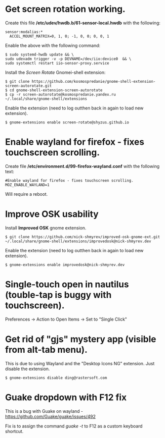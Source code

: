 
# Get screen rotation working.

Create this file **/etc/udev/hwdb.b/61-sensor-local.hwdb** with the following:

```shell
sensor:modalias:*
  ACCEL_MOUNT_MATRIX=0, 1, 0; -1, 0, 0; 0, 0, 1
```

Enable the above with the following command:

```shell
$ sudo systemd-hwdb update && \
sudo udevadm trigger -v -p DEVNAME=/dev/iio:device0  && \
sudo systemctl restart iio-sensor-proxy.service
```

Install the *Screen Rotate* Gnomei-shell extension:
```shell
$ git clone https://github.com/kosmospredanie/gnome-shell-extension-screen-autorotate.git
$ cd gnome-shell-extension-screen-autorotate
$ cp -r screen-autorotate@kosmospredanie.yandex.ru ~/.local/share/gnome-shell/extensions
```

Enable the extension (need to log outthen back in again to load new extension).
```shell
$ gnome-extensions enable screen-rotate@shyzus.github.io
```


# Enable wayland for firefox - fixes touchscreen scrolling.

Create file **/etc/environment.d/99-firefox-wayland.conf** with the following text:
```shell
#Enable wayland for firefox - fixes touchscreen scrolling.
MOZ_ENABLE_WAYLAND=1
```

Will require a reboot.

# Improve OSK usability

Install **Improved OSK** gnome extension.
```shell
$ git clone https://github.com/nick-shmyrev/improved-osk-gnome-ext.git ~/.local/share/gnome-shell/extensions/improvedosk@nick-shmyrev.dev
```

Enable the extension (need to log outthen back in again to load new extension).

```shell
$ gnome-extensions enable improvedosk@nick-shmyrev.dev
```

# Single-touch open in nautilus (touble-tap is buggy with touchscreen).

Preferences -> Action to Open Items -> Set to "Single Click"

# Get rid of "gjs" mystery app (visible from alt-tab menu).

This is due to using Wayland and the "Desktop Icons NG" extension.  Just disable the extension.

```shell
$ gnome-extensions disable ding@rastersoft.com
```

# Guake dropdown with F12 fix

This is a bug with Guake on wayland - https://github.com/Guake/guake/issues/492

Fix is to assign the command *guake -t* to F12 as a custom keyboard shortcut.



